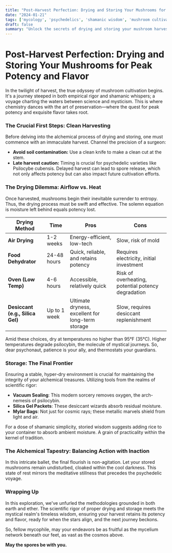 ```yaml
---
title: "Post-Harvest Perfection: Drying and Storing Your Mushrooms for Peak Potency and Flavor"
date: "2024-01-21"
tags: ['mycology', 'psychedelics', 'shamanic wisdom', 'mushroom cultivation', 'drying mushrooms', 'proper storage', 'potency', 'flavor']
draft: false
summary: "Unlock the secrets of drying and storing your mushroom harvest to ensure peak potency and flavor. Explore the science and mysticism behind these critical steps every mycophile should master."
---
```


# Post-Harvest Perfection: Drying and Storing Your Mushrooms for Peak Potency and Flavor

In the twilight of harvest, the true odyssey of mushroom cultivation begins. It's a journey steeped in both empirical rigor and shamanic whispers; a voyage charting the waters between science and mysticism. This is where chemistry dances with the art of preservation—where the quest for peak potency and exquisite flavor takes root.

### The Crucial First Steps: Clean Harvesting

Before delving into the alchemical process of drying and storing, one must commence with an immaculate harvest. Channel the precision of a surgeon:

- **Avoid soil contamination:** Use a clean knife to make a clean cut at the stem.
- **Late harvest caution:** Timing is crucial for psychedelic varieties like Psilocybe cubensis. Delayed harvest can lead to spore release, which not only affects potency but can also impact future cultivation efforts.

### The Drying Dilemma: Airflow vs. Heat

Once harvested, mushrooms begin their inevitable surrender to entropy. Thus, the drying process must be swift and effective. The solemn equation is moisture left behind equals potency lost.

| Drying Method         | Time        | Pros                                                | Cons                                                |
|-----------------------|-------------|-----------------------------------------------------|-----------------------------------------------------|
| **Air Drying**        | 1-2 weeks   | Energy-efficient, low-tech                          | Slow, risk of mold                                  |
| **Food Dehydrator**   | 24-48 hours | Quick, reliable, and retains potency               | Requires electricity, initial investment            |
| **Oven (Low Temp)**   | 4-6 hours   | Accessible, relatively quick                        | Risk of overheating, potential potency degradation  |
| **Desiccant (e.g., Silica Gel)** | Up to 1 week  | Ultimate dryness, excellent for long-term storage   | Slow, requires desiccant replenishment              |

Amid these choices, dry at temperatures no higher than 95°F (35°C). Higher temperatures degrade psilocybin, the molecule of mystical journeys. So, dear psychonaut, patience is your ally, and thermostats your guardians.

### Storage: The Final Frontier

Ensuring a stable, hyper-dry environment is crucial for maintaining the integrity of your alchemical treasures. Utilizing tools from the realms of scientific rigor:

- **Vacuum Sealing**: This modern sorcery removes oxygen, the arch-nemesis of psilocybin.
- **Silica Gel Packets**: These desiccant wizards absorb residual moisture.
- **Mylar Bags**: Not just for cosmic rays; these metallic marvels shield from light and air.

For a dose of shamanic simplicity, storied wisdom suggests adding rice to your container to absorb ambient moisture. A grain of practicality within the kernel of tradition.

### The Alchemical Tapestry: Balancing Action with Inaction

In this intricate ballet, the final flourish is non-agitation. Let your stored mushrooms remain undisturbed, cloaked within the cool darkness. This state of rest mirrors the meditative stillness that precedes the psychedelic voyage.

### Wrapping Up

In this exploration, we've unfurled the methodologies grounded in both earth and ether. The scientific rigor of proper drying and storage meets the mystical realm's timeless wisdom, ensuring your harvest retains its potency and flavor, ready for when the stars align, and the next journey beckons.

So, fellow mycophile, may your endeavors be as fruitful as the mycelium network beneath our feet, as vast as the cosmos above.

**May the spores be with you.**
```

